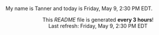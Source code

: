 My name is Tanner and today is Friday, May 9, 2:30 PM EDT.

<p align="center">This <i>README</i> file is generated <b>every 3 hours</b>!</br>Last refresh: Friday, May 9, 2:30 PM EDT<br /></p>
